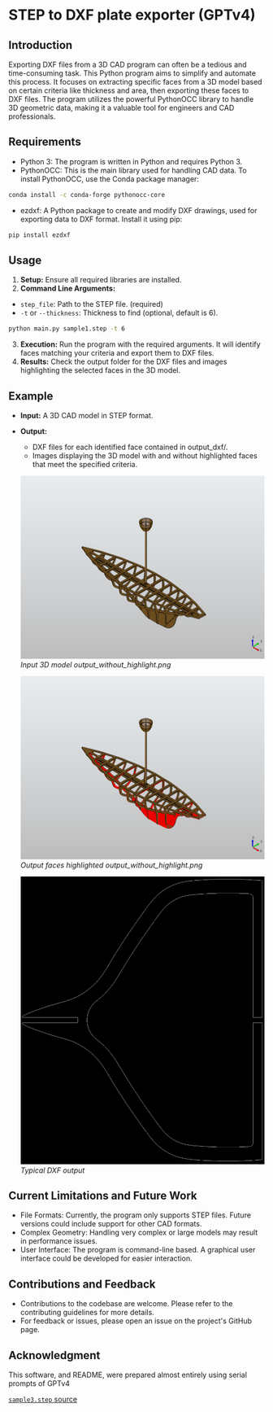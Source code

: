 # STEP to DXF plate exporter (GPTv4)

## Introduction
Exporting DXF files from a 3D CAD program can often be a tedious and time-consuming task. This Python program aims to simplify and automate this process. It focuses on extracting specific faces from a 3D model based on certain criteria like thickness and area, then exporting these faces to DXF files. The program utilizes the powerful PythonOCC library to handle 3D geometric data, making it a valuable tool for engineers and CAD professionals.

## Requirements
- Python 3: The program is written in Python and requires Python 3.
- PythonOCC: This is the main library used for handling CAD data. To install PythonOCC, use the Conda package manager:

```bash
conda install -c conda-forge pythonocc-core
```

- ezdxf: A Python package to create and modify DXF drawings, used for exporting data to DXF format. Install it using pip:

```bash
pip install ezdxf
```

## Usage
1. **Setup:** Ensure all required libraries are installed.
2. **Command Line Arguments:**
 - `step_file`: Path to the STEP file. (required)
 - `-t` or `--thickness`: Thickness to find (optional, default is 6).
 ```bash
python main.py sample1.step -t 6
```
3. **Execution:** Run the program with the required arguments. It will identify faces matching your criteria and export them to DXF files.
4. **Results:** Check the output folder for the DXF files and images highlighting the selected faces in the 3D model.


## Example
- **Input:** A 3D CAD model in STEP format.

- **Output:** 
  - DXF files for each identified face contained in output_dxf/.
  - Images displaying the 3D model with and without highlighted faces that meet the specified criteria.

  ![Example Input Image](output_without_highlight.png)
  *Input 3D model output_without_highlight.png*

  ![Example Output Image](output_with_highlight.png)
  *Output faces highlighted output_without_highlight.png*

    ![Example DXF](example_dxf.png)
  *Typical DXF output*

## Current Limitations and Future Work
- File Formats: Currently, the program only supports STEP files. Future versions could include support for other CAD formats.
- Complex Geometry: Handling very complex or large models may result in performance issues.
- User Interface: The program is command-line based. A graphical user interface could be developed for easier interaction.

## Contributions and Feedback
- Contributions to the codebase are welcome. Please refer to the contributing guidelines for more details.
- For feedback or issues, please open an issue on the project's GitHub page.

## Acknowledgment
This software, and README, were prepared almost entirely using serial prompts of GPTv4

[`sample3.step` source](https://grabcad.com/library/310-aptilla-led-lamp-a-1)
